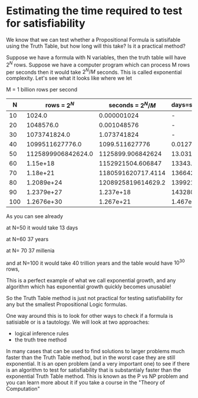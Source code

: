 # Estimating the time required to test for satisfiability

We know that we can test whether a Propositional Formula is satisifable using the Truth Table,
but how long will this take? Is it a practical method?

Suppose we have a formula with N variables, then the truth table will have $2^N$ rows.
Suppose we have a computer program which can process M rows per seconds
then it would take $2^N/M$ seconds. This is called exponential complexity.
Let's see what it looks like where we let 

M = 1 billion rows per second

| N | rows = $2^N$ |seconds = $2^N/M$ | days=seconds/(24*3600) | years=days/365.25 | millenia=years/1000 |
| --- | ---  | --- | --- | --- | --- | 
|10|1024.0|0.000001024|-|-|-|
|20|1048576.0|0.001048576|-|-|-|
|30|1073741824.0|1.073741824|-|-|-|
|40|1099511627776.0|1099.511627776|0.01272|-|-|
|50|1125899906842624.0|1125899.906842624|13.0312|0.0357|-|
|60|1.15e+18|1152921504.606847|13343.99|36.55|0.03655|
|70|1.18e+21|1180591620717.4114|13664254.86|37436.3|37.4|
|80|1.2089e+24|1208925819614629.2|13992196986.2|38334786.2|38334.7|
|90|1.2379e+27|1.237e+18|14328009713951.1|39254821134.11277|39254821.1|
|100|1.2676e+30|1.267e+21|1.467e+16|40196936841331.4|40196936841.3|


As you can see already 

at N=50 it would take 13 days

at N=60 37 years

at N= 70 37 millenia

and at N=100 it would take 40 trillion years and the table would have $10^{30}$ rows,

This is a perfect example of what we call exponential growth, and any algorithm which has exponential growth
quickly becomes unusable!

So the Truth Table method is just not practical for testing satisfiability for any but the smallest Propositional Logic formulas.

One way around this is to look for other ways to check if a formula is satisiable or is a tautology. We will look at two approaches:
* logical inference rules
* the truth tree method

In many cases that can be used to find solutions to larger problems much faster than the Truth Table method, but in the worst case
they are still exponential.  It is an open problem (and a very important one) to see if there is an algorithm to test for satisfiability
that is substantialy faster than the exponential Truth Table method.  This is known as the P vs NP problem and you can learn more about it
if you take a course in the "Theory of Computation"




